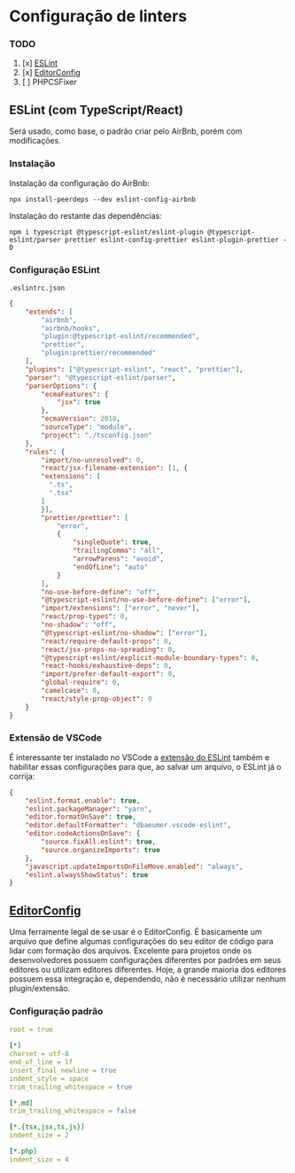 # Configuração de linters

### TODO

1. [x] [ESLint](https://github.com/gabrieljmj/devio-dev-doc/blob/main/LINTERS.md#eslint-com-typescriptreact)
2. [x] [EditorConfig](https://github.com/gabrieljmj/devio-dev-doc/blob/main/LINTERS.md#editorconfig)
3. [ ] PHPCSFixer

## ESLint (com TypeScript/React)

Será usado, como base, o padrão criar pelo AirBnb, porém com modificações.

### Instalação

Instalação da configuração do AirBnb:

```console
npx install-peerdeps --dev eslint-config-airbnb
```

Instalação do restante das dependências:
```console
npm i typescript @typescript-eslint/eslint-plugin @typescript-eslint/parser prettier eslint-config-prettier eslint-plugin-prettier -D
```

### Configuração ESLint

```.eslintrc.json```
```json
{
    "extends": [
        "airbnb",
        "airbnb/hooks",
        "plugin:@typescript-eslint/recommended",
        "prettier",
        "plugin:prettier/recommended"
    ],
    "plugins": ["@typescript-eslint", "react", "prettier"],
    "parser": "@typescript-eslint/parser",
    "parserOptions": {
        "ecmaFeatures": {
            "jsx": true
        },
        "ecmaVersion": 2018,
        "sourceType": "module",
        "project": "./tsconfig.json"
    },
    "rules": {
        "import/no-unresolved": 0,
        "react/jsx-filename-extension": [1, {
        "extensions": [
          ".ts",
          ".tsx"
        ]
        }],
        "prettier/prettier": [
            "error",
            {
                "singleQuote": true,
                "trailingComma": "all",
                "arrowParens": "avoid",
                "endOfLine": "auto"
            }
        ],
        "no-use-before-define": "off",
        "@typescript-eslint/no-use-before-define": ["error"],
        "import/extensions": ["error", "never"],
        "react/prop-types": 0,
        "no-shadow": "off",
        "@typescript-eslint/no-shadow": ["error"],
        "react/require-default-props": 0,
        "react/jsx-props-no-spreading": 0,
        "@typescript-eslint/explicit-module-boundary-types": 0,
        "react-hooks/exhaustive-deps": 0,
        "import/prefer-default-export": 0,
        "global-require": 0,
        "camelcase": 0,
        "react/style-prop-object": 0
    }
}
```

### Extensão de VSCode

É interessante ter instalado no VSCode a
[extensão do ESLint](https://marketplace.visualstudio.com/items?itemName=dbaeumer.vscode-eslint) também
e habilitar essas configurações para que, ao salvar um arquivo, o ESLint já o corrija:

```json
{
    "eslint.format.enable": true,
    "eslint.packageManager": "yarn",
    "editor.formatOnSave": true,
    "editor.defaultFormatter": "dbaeumer.vscode-eslint",
    "editor.codeActionsOnSave": {
        "source.fixAll.eslint": true,
        "source.organizeImports": true
    },
    "javascript.updateImportsOnFileMove.enabled": "always",
    "eslint.alwaysShowStatus": true
}
```

## [EditorConfig](https://editorconfig.org/)

Uma ferramente legal de se usar é o EditorConfig. É basicamente um arquivo que define algumas configurações do seu editor de código para lidar com formação dos arquivos. Excelente para projetos onde os desenvolvedores possuem configurações diferentes por padrões em seus editores ou utilizam editores diferentes. Hoje, a grande maioria dos editores possuem essa integração e, dependendo, não é necessário utilizar nenhum plugin/extensão.

### Configuração padrão

```yaml
root = true

[*]
charset = utf-8
end_of_line = lf
insert_final_newline = true
indent_style = space
trim_trailing_whitespace = true

[*.md]
trim_trailing_whitespace = false

[*.{tsx,jsx,ts,js}]
indent_size = 2

[*.php]
indent_size = 4
```
